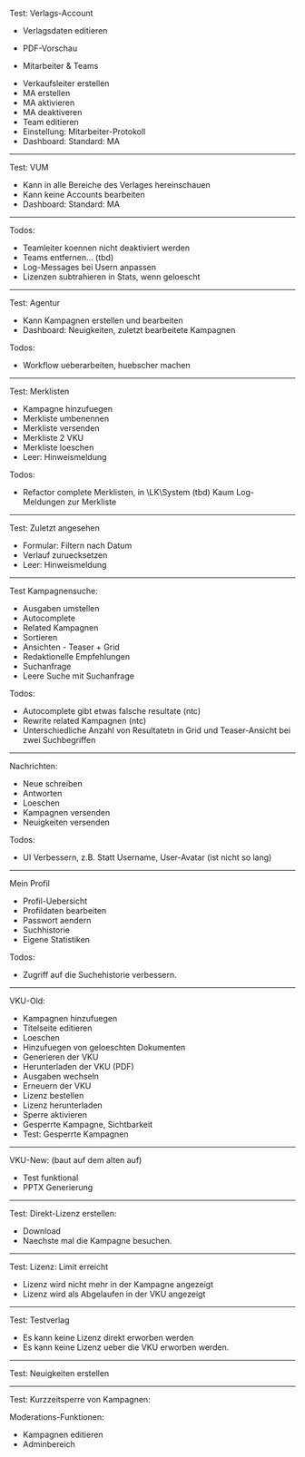 Test: Verlags-Account

* Verlagsdaten editieren
- PDF-Vorschau

* Mitarbeiter & Teams
- Verkaufsleiter erstellen
- MA erstellen
- MA aktivieren
- MA deaktiveren
- Team editieren
- Einstellung: Mitarbeiter-Protokoll
- Dashboard: Standard: MA

--------------------------

Test: VUM
- Kann in alle Bereiche des Verlages hereinschauen
- Kann keine Accounts bearbeiten
- Dashboard: Standard: MA

--------------------------

Todos:
- Teamleiter koennen nicht deaktiviert werden
- Teams entfernen... (tbd)
- Log-Messages bei Usern anpassen
- Lizenzen subtrahieren in Stats, wenn geloescht

--------------------------

Test: Agentur
- Kann Kampagnen erstellen und bearbeiten
- Dashboard: Neuigkeiten, zuletzt bearbeitete Kampagnen

Todos:
- Workflow ueberarbeiten, huebscher machen


--------------------------

Test: Merklisten
- Kampagne hinzufuegen
- Merkliste umbenennen
- Merkliste versenden
- Merkliste 2 VKU
- Merkliste loeschen
- Leer: Hinweismeldung

Todos:
- Refactor complete Merklisten, in \LK\System (tbd)
  Kaum Log-Meldungen zur Merkliste

--------------------------

Test: Zuletzt angesehen
- Formular: Filtern nach Datum
- Verlauf zuruecksetzen
- Leer: Hinweismeldung

--------------------------

Test Kampagnensuche:
- Ausgaben umstellen
- Autocomplete 
- Related Kampagnen
- Sortieren
- Ansichten - Teaser + Grid
- Redaktionelle Empfehlungen
- Suchanfrage
- Leere Suche mit Suchanfrage

Todos: 
- Autocomplete gibt etwas falsche resultate (ntc)
- Rewrite related Kampagnen (ntc)
- Unterschiedliche Anzahl von Resultatetn in Grid und Teaser-Ansicht bei zwei Suchbegriffen

--------------------------

Nachrichten:
- Neue schreiben
- Antworten
- Loeschen
- Kampagnen versenden
- Neuigkeiten versenden

Todos: 
- UI Verbessern, z.B. Statt Username, User-Avatar (ist nicht so lang)

--------------------------

Mein Profil
- Profil-Uebersicht
- Profildaten bearbeiten
- Passwort aendern
- Suchhistorie
- Eigene Statistiken

Todos: 
- Zugriff auf die Suchehistorie verbessern.


--------------------------

VKU-Old:
- Kampagnen hinzufuegen
- Titelseite editieren
- Loeschen
- Hinzufuegen von geloeschten Dokumenten
- Generieren der VKU
- Herunterladen der VKU (PDF)
- Ausgaben wechseln
- Erneuern der VKU
- Lizenz bestellen
- Lizenz herunterladen
- Sperre aktivieren
- Gesperrte Kampagne, Sichtbarkeit
- Test: Gesperrte Kampagnen

--------------------------

VKU-New: (baut auf dem alten auf)
- Test funktional
- PPTX Generierung

--------------------------

Test: Direkt-Lizenz erstellen:
- Download
- Naechste mal die Kampagne besuchen.

--------------------------

Test: Lizenz: Limit erreicht
- Lizenz wird nicht mehr in der Kampagne angezeigt
- Lizenz wird als Abgelaufen in der VKU angezeigt

--------------------------

Test: Testverlag
- Es kann keine Lizenz direkt erworben werden
- Es kann keine Lizenz ueber die VKU erworben werden.

--------------------------

Test: Neuigkeiten erstellen

--------------------------

Test: Kurzzeitsperre von Kampagnen:


Moderations-Funktionen:
- Kampagnen editieren
- Adminbereich
